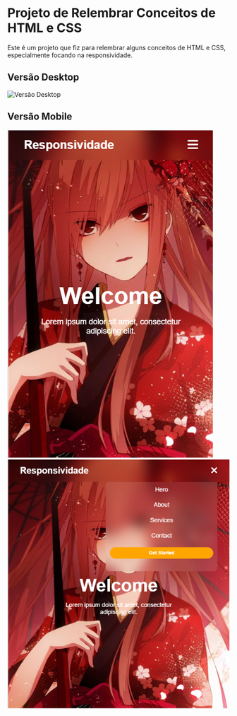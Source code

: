 # Projeto de Relembrar Conceitos de HTML e CSS

Este é um projeto que fiz para relembrar alguns conceitos de HTML e CSS, especialmente focando na responsividade.

## Versão Desktop

![Versão Desktop](img/desktop.png)

## Versão Mobile

![Versão Mobile](img/mobile_1.png)
![Versão Mobile](img/mobile_2.png)  